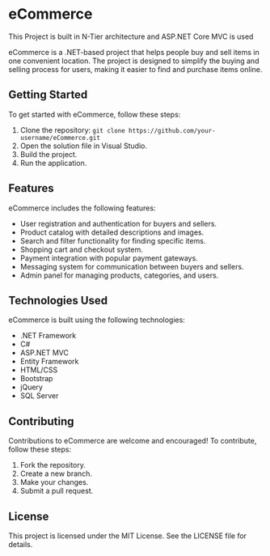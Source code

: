 # eCommerce

This Project is built in N-Tier architecture and ASP.NET Core MVC is used

eCommerce is a .NET-based project that helps people buy and sell items in one convenient location. The project is designed to simplify the buying and selling process for users, making it easier to find and purchase items online.

## Getting Started

To get started with eCommerce, follow these steps:

1. Clone the repository: `git clone https://github.com/your-username/eCommerce.git`
2. Open the solution file in Visual Studio.
3. Build the project.
4. Run the application.

## Features

eCommerce includes the following features:

- User registration and authentication for buyers and sellers.
- Product catalog with detailed descriptions and images.
- Search and filter functionality for finding specific items.
- Shopping cart and checkout system.
- Payment integration with popular payment gateways.
- Messaging system for communication between buyers and sellers.
- Admin panel for managing products, categories, and users.

## Technologies Used

eCommerce is built using the following technologies:

- .NET Framework
- C#
- ASP.NET MVC
- Entity Framework
- HTML/CSS
- Bootstrap
- jQuery
- SQL Server

## Contributing

Contributions to eCommerce are welcome and encouraged! To contribute, follow these steps:

1. Fork the repository.
2. Create a new branch.
3. Make your changes.
4. Submit a pull request.

## License

This project is licensed under the MIT License. See the LICENSE file for details.



